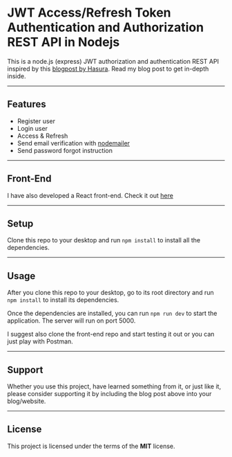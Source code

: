 JWT Access/Refresh Token Authentication and Authorization REST API in Nodejs
============

This is a node.js (express) JWT authorization and authentication REST API inspired by this [blogpost by Hasura](https://hasura.io/blog/best-practices-of-using-jwt-with-graphql/).  Read my blog post to get in-depth inside.

---

## Features
- Register user
- Login user
- Access & Refresh
- Send email verification with [nodemailer](https://nodemailer.com/usage/)
- Send password forgot instruction

---

## Front-End
I have also developed a React front-end. Check it out [here](https://www.simplweb.ch/)

---

## Setup
Clone this repo to your desktop and run `npm install` to install all the dependencies.

---

## Usage
After you clone this repo to your desktop, go to its root directory and run `npm install` to install its dependencies.

Once the dependencies are installed, you can run  `npm run dev` to start the application. The server will run on port 5000.

I suggest also clone the front-end repo and start testing it out or you can just play with Postman.

---

## Support

Whether you use this project, have learned something from it, or just like it, please consider supporting it by including the blog post above into your blog/website.

---

## License
This project is licensed under the terms of the **MIT** license.

